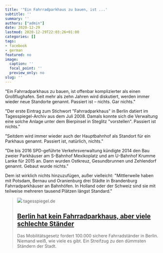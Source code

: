 ```yaml
---
title: '"Ein Fahrradparkhaus zu bauen, ist ...'
subtitle: ''
summary: ''
authors: ["admin"]
date: 2020-12-29
lastmod: 2020-12-29T22:03:26+01:00
categories: []
tags:
- facebook
- german
featured: no
image:
  caption: ''
  focal_point: ''
  preview_only: no
slug: ''
---
```

"Ein Fahrradparkhaus zu bauen, ist offenbar komplizierter als einen Großflughafen. Seit mehr als zehn Jahren wird diskutiert, werden immer wieder neue Standorte genannt. Passiert ist – nichts. Gar nichts."

"Der erste Eintrag zum Stichwort "Fahrradparkhaus" in Berlin datiert im Tagesspiegel-Archiv aus dem Juli 2008. Damals konnte sich die Verwaltung eine solche Anlage unter dem Bierpinsel in Steglitz "vorstellen". Passiert ist nichts."

"Seitdem wird immer wieder auch der Hauptbahnhof als Standort für ein Parkhaus genannt. Passiert ist, natürlich, nichts."

"Die bis 2016 SPD-geführte Verkehrsverwaltung kündigte 2014 den Bau zweier Parkhäuser am S-Bahnhof Mexikoplatz und am U-Bahnhof Krumme Lanke für 2015 an. Dann wurden Ostkreuz, Gesundbrunnen und Zehlendorf genannt. Gebaut wurde nichts."

Dem ist wirklich nichts hinzuzufügen, außer vielleicht: "Mittlerweile haben mit Potsdam, Bernau und Oranienburg drei Städte in Brandenburg Fahrradparkhäuser an Bahnhöfen. In Holland oder der Schweiz sind sie mit teilweise mehreren tausend Plätzen längst Standard."
> [![](https://www.tagesspiegel.de/images/neuer-inhalt/26751202/1-format530.jpg)](https://www.tagesspiegel.de/berlin/von-felgenknickern-und-kreuzberger-buegeln-berlin-hat-kein-fahrradparkhaus-aber-viele-schlechte-staender/26751326.html)
> tagesspiegel.de
> ## [Berlin hat kein Fahrradparkhaus, aber viele schlechte Ständer](https://www.tagesspiegel.de/berlin/von-felgenknickern-und-kreuzberger-buegeln-berlin-hat-kein-fahrradparkhaus-aber-viele-schlechte-staender/26751326.html)
>
>Das Mobilitätsgesetz fordert 100.000 sichere Fahrradständer in Berlin. Niemand weiß, wie viele es gibt. Ein Streifzug zu den dümmsten Ständern der Stadt. 


